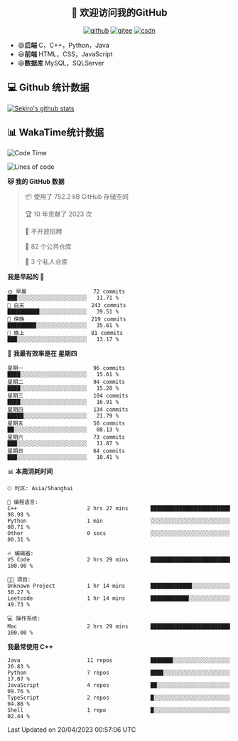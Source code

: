 <h2 align="center">👋 欢迎访问我的GitHub</h2>
<p align="center">
  <a href="https://666wxy666.github.io/"><img src="https://img.shields.io/badge/GitHub-24292e" alt="github"></a>
  <a href="https://gitee.com/wxy_666"><img src="https://img.shields.io/badge/Gitee-fe7300" alt="gitee"></a>
  <a href="https://blog.csdn.net/WXY_666"><img src="https://img.shields.io/badge/CSDN-cf000e" alt="csdn"></a>
</p>

- 😄**后端** C，C++，Python，Java
- 😃**前端** HTML，CSS，JavaScript
- 😆**数据库** MySQL，SQLServer

## 💻 Github 统计数据
[![Sekiro's github stats](https://github-readme-stats.vercel.app/api?username=666WXY666)](https://666wxy666.github.io/)

## 📊 WakaTime统计数据

<!--START_SECTION:waka-->
![Code Time](http://img.shields.io/badge/Code%20Time-1%2C606%20hrs%2015%20mins-blue)

![Lines of code](https://img.shields.io/badge/%E4%BB%8E%E3%80%8CHello%20World%E3%80%8D%E8%B5%B7%E6%88%91%E5%B7%B2%E7%BB%8F%E5%86%99%E4%BA%86-5.6%20million%20%E8%A1%8C%E4%BB%A3%E7%A0%81-blue)

**🐱 我的 GitHub 数据** 

> 📦  使用了 752.2 kB GitHub 存储空间 
 > 
> 🏆 10 年贡献了 2023 次
 > 
> 🚫 不开放招聘
 > 
> 📜 82 个公共仓库 
 > 
> 🔑 3 个私人仓库 
 > 
**我是早起的 🐤** 

```text
🌞 早晨                     72 commits          ███░░░░░░░░░░░░░░░░░░░░░░   11.71 % 
🌆 白天                     243 commits         ██████████░░░░░░░░░░░░░░░   39.51 % 
🌃 傍晚                     219 commits         █████████░░░░░░░░░░░░░░░░   35.61 % 
🌙 晚上                     81 commits          ███░░░░░░░░░░░░░░░░░░░░░░   13.17 % 
```
📅 **我最有效率是在 星期四** 

```text
星期一                      96 commits          ████░░░░░░░░░░░░░░░░░░░░░   15.61 % 
星期二                      94 commits          ████░░░░░░░░░░░░░░░░░░░░░   15.28 % 
星期三                      104 commits         ████░░░░░░░░░░░░░░░░░░░░░   16.91 % 
星期四                      134 commits         █████░░░░░░░░░░░░░░░░░░░░   21.79 % 
星期五                      50 commits          ██░░░░░░░░░░░░░░░░░░░░░░░   08.13 % 
星期六                      73 commits          ███░░░░░░░░░░░░░░░░░░░░░░   11.87 % 
星期日                      64 commits          ███░░░░░░░░░░░░░░░░░░░░░░   10.41 % 
```


📊 **本周消耗时间** 

```text
🕑︎ 时区: Asia/Shanghai

💬 编程语言: 
C++                      2 hrs 27 mins       █████████████████████████   98.98 % 
Python                   1 min               ░░░░░░░░░░░░░░░░░░░░░░░░░   00.71 % 
Other                    0 secs              ░░░░░░░░░░░░░░░░░░░░░░░░░   00.31 % 

🔥 编辑器: 
VS Code                  2 hrs 29 mins       █████████████████████████   100.00 % 

🐱‍💻 项目: 
Unknown Project          1 hr 14 mins        █████████████░░░░░░░░░░░░   50.27 % 
Leetcode                 1 hr 14 mins        ████████████░░░░░░░░░░░░░   49.73 % 

💻 操作系统: 
Mac                      2 hrs 29 mins       █████████████████████████   100.00 % 
```

**我最常使用 C++** 

```text
Java                     11 repos            ███████░░░░░░░░░░░░░░░░░░   26.83 % 
Python                   7 repos             ████░░░░░░░░░░░░░░░░░░░░░   17.07 % 
JavaScript               4 repos             ██░░░░░░░░░░░░░░░░░░░░░░░   09.76 % 
TypeScript               2 repos             █░░░░░░░░░░░░░░░░░░░░░░░░   04.88 % 
Shell                    1 repo              █░░░░░░░░░░░░░░░░░░░░░░░░   02.44 % 
```




 Last Updated on 20/04/2023 00:57:06 UTC
<!--END_SECTION:waka-->

<!--
**666WXY666/666WXY666** is a ✨ _special_ ✨ repository because its `README.md` (this file) appears on your GitHub profile.

Here are some ideas to get you started:

- 🔭 I’m currently working on ...
- 🌱 I’m currently learning ...
- 👯 I’m looking to collaborate on ...
- 🤔 I’m looking for help with ...
- 💬 Ask me about ...
- 📫 How to reach me: ...
- 😄 Pronouns: ...
- ⚡ Fun fact: ...
-->
